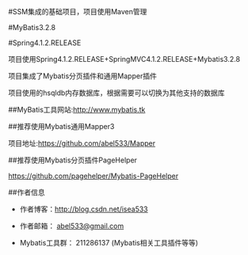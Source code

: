 #SSM集成的基础项目，项目使用Maven管理

#MyBatis3.2.8

#Spring4.1.2.RELEASE

项目使用Spring4.1.2.RELEASE+SpringMVC4.1.2.RELEASE+Mybatis3.2.8

项目集成了Mybatis分页插件和通用Mapper插件

项目使用的hsqldb内存数据库，根据需要可以切换为其他支持的数据库

##MyBatis工具网站:http://www.mybatis.tk

##推荐使用Mybatis通用Mapper3

项目地址:https://github.com/abel533/Mapper

##推荐使用Mybatis分页插件PageHelper

https://github.com/pagehelper/Mybatis-PageHelper

##作者信息

- 作者博客：http://blog.csdn.net/isea533

- 作者邮箱： abel533@gmail.com

- Mybatis工具群： 211286137 (Mybatis相关工具插件等等)
